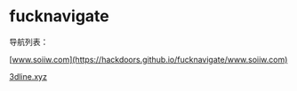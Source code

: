 # fucknavigate
导航列表：

[www.soiiw.com](https://hackdoors.github.io/fucknavigate/www.soiiw.com)

[3dline.xyz](https://hackdoors.github.io/fucknavigate/3dline.xyz)
